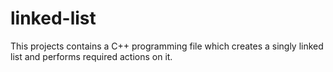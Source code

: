 # linked-list
This projects contains a C++ programming file which creates a singly linked list and performs required actions on it.

